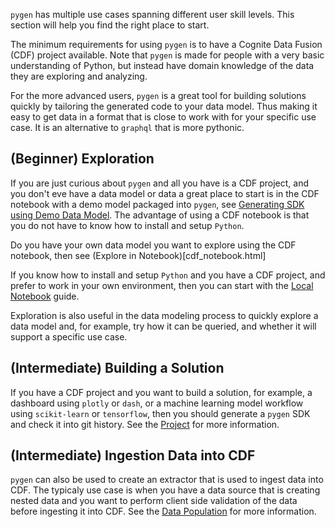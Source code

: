 `pygen` has multiple use cases spanning different user skill levels. This section will help you find the right place to start.

The minimum requirements for using `pygen` is to have a Cognite Data Fusion (CDF) project available. Note that `pygen` is
made for people with a very basic understanding of Python, but instead have domain knowledge of the data they are
exploring and analyzing.

For the more advanced users, `pygen` is a great tool for building solutions quickly by tailoring the generated code to
your data model. Thus making it easy to get data in a format that is close to work with for your specific use case. It
is an alternative to `graphql` that is more pythonic.

## (Beginner) Exploration
If you are just curious about `pygen` and all you have is a CDF project, and you don't eve have a data model or data
a great place to start is in the CDF notebook with a demo model packaged into `pygen`,
see [Generating SDK using Demo Data Model](cdf_notebook.html#generating-sdk-using-demo-data-model). The advantage of using
a CDF notebook is that you do not have to know how to install and setup `Python`.

Do you have your own data model you want to explore using the CDF notebook, then see (Explore in Notebook)[cdf_notebook.html]

If you know how to install and setup `Python` and you have a CDF project, and prefer to work in your own environment,
then you can start with the [Local Notebook](notebook.html) guide.

Exploration is also useful in the data modeling process to quickly explore a data model and, for example, try
how it can be queried, and whether it will support a specific use case.

## (Intermediate) Building a Solution
If you have a CDF project and you want to build a solution, for example, a dashboard using `plotly` or `dash`, or
a machine learning model workflow using `scikit-learn` or `tensorflow`, then you should generate a `pygen` SDK and
check it into git history. See the [Project](project.html) for more information.

## (Intermediate) Ingestion Data into CDF
`pygen` can also be used to create an extractor that is used to ingest data into CDF. The typicaly use case
is when you have a data source that is creating nested data and you want to perform client side validation of the
data before ingesting it into CDF. See the [Data Population](ingestion.html) for more information.
